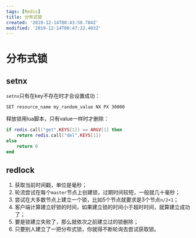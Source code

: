 ```yaml
---
tags: [Redis]
title: 分布式锁
created: '2019-12-14T00:43:58.784Z'
modified: '2019-12-14T00:47:22.403Z'
---
```


# 分布式锁

## setnx

`setnx`只有在key不存在时才会设置成功：

```
SET resource_name my_random_value NX PX 30000
```

释放锁用lua脚本，只有value一样时才删除：

```lua
if redis.call("get",KEYS[1]) == ARGV[1] then
    return redis.call("del",KEYS[1])
else
    return 0
end
```

## redlock

1. 获取当前时间戳，单位是毫秒；
2. 轮流尝试在每个`master`节点上创建锁，过期时间较短，一般就几十毫秒；
3. 尝试在大多数节点上建立一个锁，比如5个节点就要求是3个节点`n/2+1`；
4. 客户端计算建立好锁的时间，如果建立锁的时间小于超时时间，就算建立成功了；
5. 要是锁建立失败了，那么就依次之前建立过的锁删除；
6. 只要别人建立了一把分布式锁，你就得不断轮询去尝试获取锁。
